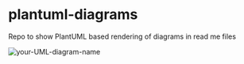 # plantuml-diagrams
Repo to show PlantUML based rendering of diagrams in read me files

![your-UML-diagram-name](http://www.plantuml.com/plantuml/proxy?cache=no&src=https://raw.githubusercontent.com/huornlmj/plantuml-diagrams/master/diagram-01.iuml)
